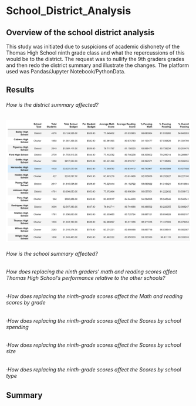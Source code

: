 # School_District_Analysis
## Overview of the school district analysis
This study was initiated due to suspicions of academic dishonety of the Thomas High School ninth grade class and what the repercussions of this would be to the district. The request was to nullify the 9th graders grades and then redo the district summary and illustrate the changes. The platform used was Pandas/Jupyter Notebook/PythonData.

## Results
<!-- Results: Using bulleted lists and images of DataFrames as support, address the following questions.-->

###### How is the district summary affected?
![Original district summary](https://github.com/l-javier-garcia/new-repo/blob/main/Original%20district%20analysis.png)
###### How is the school summary affected?

###### How does replacing the ninth graders’ math and reading scores affect Thomas High School’s performance relative to the other schools?

######  ·How does replacing the ninth-grade scores affect the Math and reading scores by grade

######  ·How does replacing the ninth-grade scores affect the Scores by school spending

######  ·How does replacing the ninth-grade scores affect the Scores by school size

######  ·How does replacing the ninth-grade scores affect the Scores by school type

## Summary
<!-- Summary: Summarize four changes in the updated school district analysis after reading and math scores for the ninth grade at Thomas High School have been replaced with NaNs.-->
